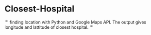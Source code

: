 # Closest-Hospital
'''
finding location with Python and Google Maps API.
The output gives longitude and lattitude of closest hospital.
'''
